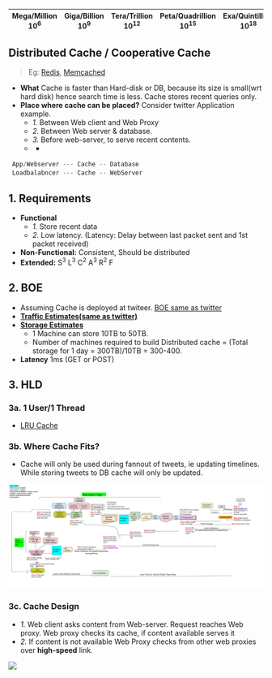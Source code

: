 | Mega/Million 10<sup>6</sup> | Giga/Billion 10<sup>9</sup> | Tera/Trillion 10<sup>12</sup> | Peta/Quadrillion 10<sup>15</sup> | Exa/Quintillion 10<sup>18</sup> | Zeta/Sextillion 10<sup>21</sup> |
| --- | --- | --- | --- | --- | --- |

## Distributed Cache / Cooperative Cache
> Eg: [Redis](https://github.com/amitkumar50/Code-examples/blob/master/System-Design/Concepts/Cache/DB_Caches/Redis/README.md), [Memcached](https://github.com/amitkumar50/Code-examples/blob/master/System-Design/Concepts/Cache/DB_Caches/Memcached/README.md)
- **What** Cache is faster than Hard-disk or DB, because its size is small(wrt hard disk) hence search time is less. Cache stores recent queries only.
- **Place where cache can be placed?** Consider twitter Application example.
  - *1.* Between Web client and Web Proxy
  - *2.* Between Web server & database.
  - *3.* Before web-server, to serve recent contents.
  - *
```c 
 App/Webserver --- Cache -- Database
 Loadbalabncer --- Cache -- WebServer
```

## 1. Requirements
- **Functional**
  - *1.* Store recent data
  - *2.* Low latency. (Latency: Delay between last packet sent and 1st packet received)
- **Non-Functional:** Consistent, Should be distributed
- **Extended:** S<sup>3</sup> L<sup>3</sup> C<sup>2</sup> A<sup>3</sup> R<sup>2</sup> F

## 2. BOE
- Assuming Cache is deployed at twiteer. [BOE same as twitter](https://github.com/amitkumar50/Code-examples/blob/master/System-Design/scalable/twitter/README.md)
- **[Traffic Estimates(same as twitter)](https://github.com/amitkumar50/Code-examples/blob/master/System-Design/scalable/twitter/README.md)**
- **[Storage Estimates](https://github.com/amitkumar50/Code-examples/blob/master/System-Design/scalable/twitter/README.md)**
  - 1 Machine can store 10TB to 50TB.
  - Number of machines required to build Distributed cache = (Total storage for 1 day = 300TB)/10TB = 300-400. 
- **Latency** 1ms (GET or POST)
  
## 3. HLD
### 3a. 1 User/1 Thread
- [LRU Cache](https://github.com/amitkumar50/Code-examples/blob/master/ds_questions/Questions/random/LRUCache/lru_cache_key_only.md)

### 3b. Where Cache Fits?
- Cache will only be used during fannout of tweets, ie updating timelines. While storing tweets to DB cache will only be updated.
<img src="Distributed_Cache_overall.png" width="1000" />

### 3c. Cache Design
- *1.* Web client asks content from Web-server. Request reaches Web proxy. Web proxy checks its cache, if content available serves it
- *2.* If content is not available Web Proxy checks from other web proxies over **high-speed** link.
<img src="https://i.ibb.co/Kz5Nsx2/distributed-webproxy-cache.png" width="600" />
